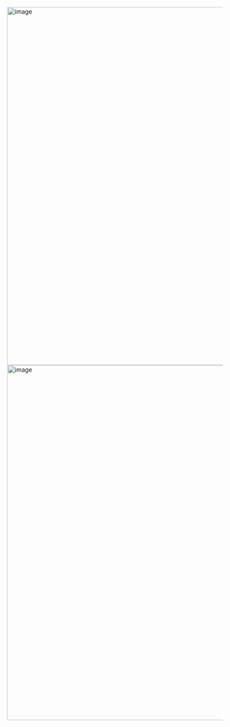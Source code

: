 <img width="671" height="837" alt="image" src="https://github.com/user-attachments/assets/25f0476b-2008-42fe-8ab2-486a2d3aff09" />

<img width="605" height="830" alt="image" src="https://github.com/user-attachments/assets/1e8516ff-d6ff-4ef2-9582-fc82c17ac29f" />


